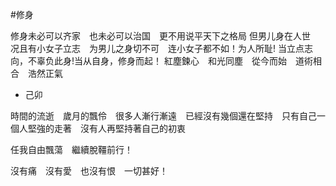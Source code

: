 #修身　　

修身未必可以齐家　也未必可以治国　更不用说平天下之格局
但男儿身在人世　况且有小女子立志　为男儿之身切不可　连小女子都不如！为人所耻!
当立点志向，不辜负此身!当从自身，修身而起！
紅塵鍊心　和光同塵　從今而始　道術相合　浩然正氣

* 己卯

時間的流逝　歲月的飄伶　很多人漸行漸遠　已經沒有幾個還在堅持　只有自己一個人堅強的走著　沒有人再堅持著自己的初衷

任我自由飄蕩　繼續脫韁前行！

沒有痛　沒有愛　也沒有恨　一切甚好！
